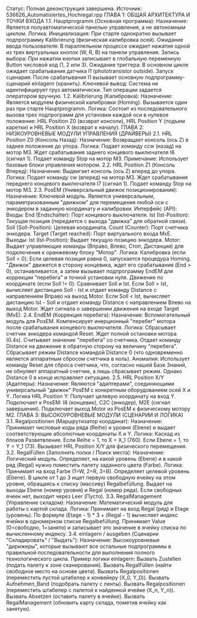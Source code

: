 Статус: Полная деконструкция завершена.
Источник: 536626_Automatisiertes_Hochregal.rpp
ГЛАВА 1: ОБЩАЯ АРХИТЕКТУРА И ТОЧКИ ВХОДА
1.1. Hauptprogramm (Основная программа):
Назначение: Является полуавтоматической панелью управления, а не автономным циклом.
Логика:
Инициализация: При старте однократно вызывает подпрограмму Kalibrierung (физическая калибровка осей).
Ожидание ввода пользователя: В параллельном процессе ожидает нажатия одной из трех виртуальных кнопок (W, R, B) на панели управления.
Запись выбора: При нажатии кнопки записывает в глобальную переменную Button числовой код (1, 2 или 3).
Ожидание триггера: В основном цикле ожидает срабатывания датчика I1 (phototransistor outside).
Запуск сценария: После срабатывания I1 вызывает основную подпрограмму-сценарий einlagern (хранить).
Ключевой вывод: Система не идентифицирует груз автоматически. Тип операции задается оператором вручную.
1.2. Kalibrierung (Калибровка):
Назначение: Является модулем физической калибровки (Homing). Вызывается один раз при старте Hauptprogramm.
Логика: Состоит из последовательного вызова трех подпрограмм для установки каждой оси в нулевое положение: HRL Position Z0 (возврат консоли), HRL Position Y (подъем каретки) и HRL Position X (возврат к началу).
ГЛАВА 2: НИЗКОУРОВНЕВЫЕ МОДУЛИ УПРАВЛЕНИЯ (ДРАЙВЕРЫ)
2.1. HRL Position Z0 (Консоль Назад):
Назначение: Возвращает консоль (ось Z) в заднее положение до упора.
Логика:
Подает команду ccw (назад) на мотор M3.
Ждет срабатывания заднего концевого выключателя I6 (сигнал 1).
Подает команду Stop на мотор M3.
Примечание: Использует базовые блоки управления мотором.
2.2. HRL Position Z1 (Консоль Вперед):
Назначение: Выдвигает консоль (ось Z) вперед до упора.
Логика:
Подает команду cw (вперед) на мотор M3.
Ждет срабатывания переднего концевого выключателя I7 (сигнал 1).
Подает команду Stop на мотор M3.
2.3. PosEM (Универсальный движок позиционирования):
Назначение: Ключевой модуль. Является универсальным, параметризованным "движком" для перемещения любой оси с энкодером в заданную координату и калибровки.
Интерфейс (API):
Входы:
End (Endschalter): Порт концевого выключателя.
Ist (Ist-Position): Текущая позиция (передается с выхода "движка" для обратной связи).
Soll (Soll-Position): Целевая координата.
Count (Counter): Порт счетчика энкодера.
Target (Target reached): Порт виртуального входа MxE.
Выходы:
Ist (Ist-Position): Выдает текущую позицию энкодера.
Motor: Выдает управляющие команды (Вправо, Влево, Стоп, Дистанция) для подключения к оранжевому блоку "Мотор".
Логика:
Калибровка (если Soll = 0): Если целевая позиция равна 0, запускается процедура Homing. "Движок" движется в сторону концевика, ждет его срабатывания (End > 0), останавливается, а затем вызывает подпрограмму EndEM для коррекции "перебега" и точной установки нуля.
Движение по координате (если Soll != 0):
Сравнивает Soll и Ist.
Если Soll > Ist, вычисляет дистанцию Soll - Ist и отдает команду Distance с направлением Вправо на выход Motor.
Если Soll < Ist, вычисляет дистанцию Ist - Soll и отдает команду Distance с направлением Влево на выход Motor.
Ждет сигнала о завершении движения на входе Target (MxE).
2.4. EndEM (Коррекция перебега):
Назначение: Вспомогательный модуль для PosEM. Компенсирует инерционный "перебег" мотора после срабатывания концевого выключателя.
Логика:
Сбрасывает счетчик энкодера командой Reset.
Ждет полной остановки мотора (0.4s).
Считывает значение "перебега" со счетчика.
Отдает команду Distance на движение в обратную сторону на величину "перебега".
Сбрасывает режим Distance командой Distance 0 (что одновременно является аппаратным сбросом счетчика в ноль).
Аномалия: Использует команду Reset для сброса счетчика, что, согласно нашей Базе Знаний, не обнуляет аппаратный счетчик, а лишь сбрасывает режим. Однако Distance 0 в конце исправляет ситуацию.
2.5. HRL Position X/Y (Адаптеры):
Назначение: Являются "адаптерами", соединяющими универсальный "движок" PosEM с конкретным оборудованием осей X и Y.
Логика HRL Position Y:
Получает целевую координату на вход Y.
Подключает к PosEM: I8 (концевик), C2C (энкодер), M2E (сигнал завершения).
Подключает выход Motor из PosEM к физическому мотору M2.
ГЛАВА 3: ВЫСОКОУРОВНЕВЫЕ МОДУЛИ (СЦЕНАРИИ И ЛОГИКА)
3.1. Regalpositionen (Маршрутизатор координат):
Назначение: Принимает числовые коды ряда (Reihe) и уровня (Ebene) и выдает соответствующие абсолютные координаты X и Y.
Логика: Каскад из блоков Разветвление.
Если Reihe = 1, то X = X_1 (760).
Если Ebene = 1, то Y = Y_1 (73).
Вызывает HRL Position X/Y для физического перемещения.
3.2. RegalFüllen (Заполнить полки / Поиск места):
Назначение: Логический модуль. Определяет, на какой уровень (Ebene) и в какой ряд (Regal) нужно поместить палету заданного цвета (Farbe).
Логика:
Принимает на вход Farbe (1=W, 2=R, 3=B).
Определяет целевой уровень (Ebene).
В цикле от 1 до 3 ищет первую свободную ячейку на этом уровне, обращаясь к списку (массиву) Regalbefüllung.
Выдает на выходы Ebene (номер уровня) и Regal (номер ряда).
Если свободных ячеек нет, выходит через Leer (Пусто).
3.3. RegalManagement (Управление складом):
Назначение: Математический модуль для работы с картой склада.
Логика:
Принимает на вход Regal (ряд) и Etage (уровень).
По формуле (Etage - 1) * 3 + (Regal - 1) вычисляет индекс ячейки в одномерном списке Regalbefüllung.
Принимает Value (0=свободно, 1=занято) и записывает это значение в ячейку списка по вычисленному индексу.
3.4. einlagern / ausgeben (Сценарии "Складировать" / "Выдать"):
Назначение: Высокоуровневые "дирижеры", которые вызывают все остальные подпрограммы в правильной последовательности для выполнения полного технологического цикла.
Пример логики einlagern:
Вызвать Zustellen (подать палету к зоне сканирования).
Вызвать RegalFüllen (найти свободное место на основе цвета).
Вызвать Regalpositionen (переместить пустой штабелер к конвейеру (X_0, Y_0)).
Вызвать Aufnehmen_Band (подобрать палету с ленты).
Вызвать Regalpositionen (переместить штабелер с палетой к найденной ячейке (X_n, Y_n)).
Вызвать Absetzen (оставить палету в ячейке).
Вызвать RegalManagement (обновить карту склада, пометив ячейку как занятую).

<!-- [ARK_INTEGRITY_CHECKSUM::sha256:3744d738c259938ff97e891a00155f7f1fd59e4fa25b8cfd2a704e1cdb50c938] -->